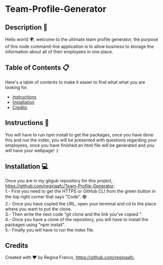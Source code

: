 # Team-Profile-Generator

## Description 📝

Hello world 🌍, welcome to the ultimate team profile generator, the purpose of this node command-line application is to allow business to storage the information about all of their employees in one place.

## Table of Contents 📋
Here's a table of contents to make it easier to find what what you are looking for.
- [Instructions](#instructions) 
- [Installation](#installation) 
- [Credits](#credits)

## Instructions 🧭
You will have to run npm install to get the packages, once you have done this and run the index, you will be presented with questions regarding your employees, once you have finished an html file will be generated and you will have your webpage! :)

## Installation 💻
Once you are in my gitgub repository for this project, <https://github.com/reginaafc/Team-Profile-Generator>: 
<br>
1.- First you need to get the HTTPS or GitHub CLI from the green button in the top right corner that says "Code". 🟢
<br>
2.- Once you have copied the URL, open your terminal and cd to the place where you want to put the clone. 
<br>
3.- Then write the next code "git clone and the link you've copied ".
<br>
4.- Once you have a clone of the repository, you will have to install the packages using "npm install".
<br>
5.- Finally you will have to run the index file.

## Credits
Created with ♥️ by Regina Franco, <https://github.com/reginaafc>.
